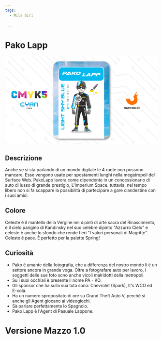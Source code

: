 ```yaml
---
tags:
  - Mila Giri

...
```


# Pako Lapp

![pakolapp](../eg/C/pakolapp.jpg)

## Descrizione

Anche se si sta parlando di un mondo digitale le 4 ruote non possono mancare. Esse vengono usate per spostamenti lunghi nella megatropoli del Surface Web. PakoLapp lavora come dipendente in un concessionario di auto di lusso di grande prestigio, L'Imperium Space. tuttavia, nel tempo libero non si fa scappare la possibilità di partecipare a gare clandestine con i suoi amici.

## Colore

Celeste è il mantello della Vergine nei dipinti di arte sacra del Rinascimento; è il cielo parigino di Kandinsky nel suo celebre dipinto "Azzurro Cielo" e celeste è anche lo sfondo che rende fieri "I valori personali di Magritte". Celeste è pace. È perfetto per la palette Spring!

## Curiosità

- Pako è amante della fotografia, che a differenza del nostro mondo lì è un settore ancora in grande voga. Oltre a fotografare auto per lavoro, i soggetti delle sue foto sono anche vicoli malridotti della metropoli.
- Su i suoi occhiali è presente il nome PA - KO.
- Gli sponsor che ha sulla sua tuta sono: Chevrolet (Spark), It's WCO ed E-cola.
- Ha un numero spropositato di ore su Grand Theft Auto V, perché sì anche gli Agent giocano ai videogiochi.
- Sà parlare perfettamente lo Spagnolo.
- Pako Lapp è l'Agent di Pasuale Lappone.

# Versione Mazzo 1.0